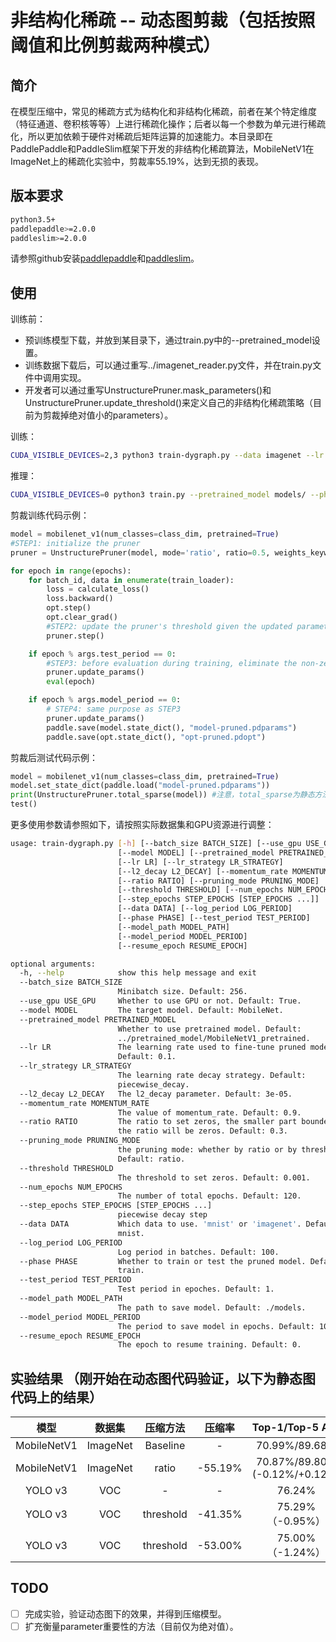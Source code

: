 # 非结构化稀疏 -- 动态图剪裁（包括按照阈值和比例剪裁两种模式）

## 简介

在模型压缩中，常见的稀疏方式为结构化和非结构化稀疏，前者在某个特定维度（特征通道、卷积核等等）上进行稀疏化操作；后者以每一个参数为单元进行稀疏化，所以更加依赖于硬件对稀疏后矩阵运算的加速能力。本目录即在PaddlePaddle和PaddleSlim框架下开发的非结构化稀疏算法，MobileNetV1在ImageNet上的稀疏化实验中，剪裁率55.19%，达到无损的表现。

## 版本要求
```bash
python3.5+
paddlepaddle>=2.0.0
paddleslim>=2.0.0
```

请参照github安装[paddlepaddle](https://github.com/PaddlePaddle/Paddle)和[paddleslim](https://github.com/PaddlePaddle/PaddleSlim)。

## 使用

训练前：
- 预训练模型下载，并放到某目录下，通过train.py中的--pretrained_model设置。
- 训练数据下载后，可以通过重写../imagenet_reader.py文件，并在train.py文件中调用实现。
- 开发者可以通过重写UnstructurePruner.mask_parameters()和UnstructurePruner.update_threshold()来定义自己的非结构化稀疏策略（目前为剪裁掉绝对值小的parameters）。

训练：
```bash
CUDA_VISIBLE_DEVICES=2,3 python3 train-dygraph.py --data imagenet --lr 0.1 --phase prune --pruning_mode ratio --ratio=0.5
```

推理：
```bash
CUDA_VISIBLE_DEVICES=0 python3 train.py --pretrained_model models/ --phase test --data imagenet
```

剪裁训练代码示例：
```python
model = mobilenet_v1(num_classes=class_dim, pretrained=True)
#STEP1: initialize the pruner
pruner = UnstructurePruner(model, mode='ratio', ratio=0.5, weights_keywords=['conv'])

for epoch in range(epochs):
    for batch_id, data in enumerate(train_loader):
        loss = calculate_loss()
        loss.backward()
        opt.step()
        opt.clear_grad()
        #STEP2: update the pruner's threshold given the updated parameters
        pruner.step()

    if epoch % args.test_period == 0:
        #STEP3: before evaluation during training, eliminate the non-zeros generated by opt.step(), which, however, the cached masks setting to be zeros.
        pruner.update_params()
        eval(epoch)

    if epoch % args.model_period == 0:
        # STEP4: same purpose as STEP3
        pruner.update_params()
        paddle.save(model.state_dict(), "model-pruned.pdparams")
        paddle.save(opt.state_dict(), "opt-pruned.pdopt")
```

剪裁后测试代码示例：
```python
model = mobilenet_v1(num_classes=class_dim, pretrained=True)
model.set_state_dict(paddle.load("model-pruned.pdparams"))
print(UnstructurePruner.total_sparse(model)) #注意，total_sparse为静态方法(static method)，可以不创建实例(instance)直接调用，方便只做测试的写法。
test()
```

更多使用参数请参照如下，请按照实际数据集和GPU资源进行调整：
```bash
usage: train-dygraph.py [-h] [--batch_size BATCH_SIZE] [--use_gpu USE_GPU]
                        [--model MODEL] [--pretrained_model PRETRAINED_MODEL]
                        [--lr LR] [--lr_strategy LR_STRATEGY]
                        [--l2_decay L2_DECAY] [--momentum_rate MOMENTUM_RATE]
                        [--ratio RATIO] [--pruning_mode PRUNING_MODE]
                        [--threshold THRESHOLD] [--num_epochs NUM_EPOCHS]
                        [--step_epochs STEP_EPOCHS [STEP_EPOCHS ...]]
                        [--data DATA] [--log_period LOG_PERIOD]
                        [--phase PHASE] [--test_period TEST_PERIOD]
                        [--model_path MODEL_PATH]
                        [--model_period MODEL_PERIOD]
                        [--resume_epoch RESUME_EPOCH]

optional arguments:
  -h, --help            show this help message and exit
  --batch_size BATCH_SIZE
                        Minibatch size. Default: 256.
  --use_gpu USE_GPU     Whether to use GPU or not. Default: True.
  --model MODEL         The target model. Default: MobileNet.
  --pretrained_model PRETRAINED_MODEL
                        Whether to use pretrained model. Default:
                        ../pretrained_model/MobileNetV1_pretrained.
  --lr LR               The learning rate used to fine-tune pruned model.
                        Default: 0.1.
  --lr_strategy LR_STRATEGY
                        The learning rate decay strategy. Default:
                        piecewise_decay.
  --l2_decay L2_DECAY   The l2_decay parameter. Default: 3e-05.
  --momentum_rate MOMENTUM_RATE
                        The value of momentum_rate. Default: 0.9.
  --ratio RATIO         The ratio to set zeros, the smaller part bounded by
                        the ratio will be zeros. Default: 0.3.
  --pruning_mode PRUNING_MODE
                        the pruning mode: whether by ratio or by threshold.
                        Default: ratio.
  --threshold THRESHOLD
                        The threshold to set zeros. Default: 0.001.
  --num_epochs NUM_EPOCHS
                        The number of total epochs. Default: 120.
  --step_epochs STEP_EPOCHS [STEP_EPOCHS ...]
                        piecewise decay step
  --data DATA           Which data to use. 'mnist' or 'imagenet'. Default:
                        mnist.
  --log_period LOG_PERIOD
                        Log period in batches. Default: 100.
  --phase PHASE         Whether to train or test the pruned model. Default:
                        train.
  --test_period TEST_PERIOD
                        Test period in epoches. Default: 1.
  --model_path MODEL_PATH
                        The path to save model. Default: ./models.
  --model_period MODEL_PERIOD
                        The period to save model in epochs. Default: 10.
  --resume_epoch RESUME_EPOCH
                        The epoch to resume training. Default: 0.
```

## 实验结果 （刚开始在动态图代码验证，以下为静态图代码上的结果）

| 模型 | 数据集 | 压缩方法 | 压缩率| Top-1/Top-5 Acc | lr | threshold | epoch |
|:--:|:---:|:--:|:--:|:--:|:--:|:--:|:--:|
| MobileNetV1 | ImageNet | Baseline | - | 70.99%/89.68% | - | - | - |
| MobileNetV1 | ImageNet |   ratio  | -55.19% | 70.87%/89.80% (-0.12%/+0.12%) | 0.005 | - | 68 |
| YOLO v3     |  VOC     | - | - |76.24% | - | - | - |
| YOLO v3     |  VOC     |threshold | -41.35% | 75.29%（-0.95%） | 0.005 | 0.05 | 10w |
| YOLO v3     |  VOC     |threshold | -53.00% | 75.00%（-1.24%） | 0.005 | 0.075 | 10w |

## TODO

- [ ] 完成实验，验证动态图下的效果，并得到压缩模型。
- [ ] 扩充衡量parameter重要性的方法（目前仅为绝对值）。
